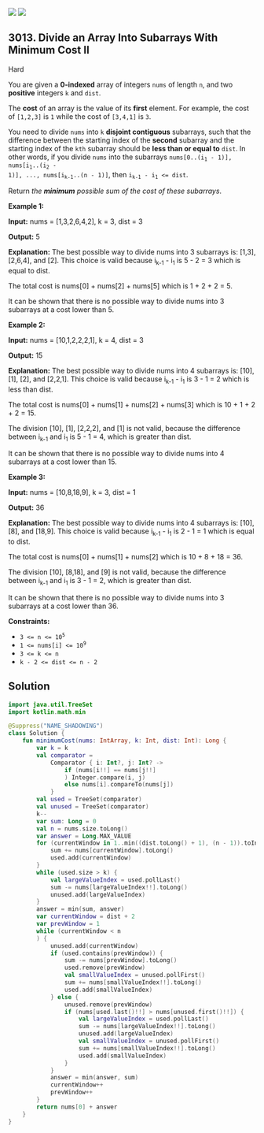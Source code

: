 [![](https://img.shields.io/github/stars/javadev/LeetCode-in-Kotlin?label=Stars&style=flat-square)](https://github.com/javadev/LeetCode-in-Kotlin)
[![](https://img.shields.io/github/forks/javadev/LeetCode-in-Kotlin?label=Fork%20me%20on%20GitHub%20&style=flat-square)](https://github.com/javadev/LeetCode-in-Kotlin/fork)

## 3013\. Divide an Array Into Subarrays With Minimum Cost II

Hard

You are given a **0-indexed** array of integers `nums` of length `n`, and two **positive** integers `k` and `dist`.

The **cost** of an array is the value of its **first** element. For example, the cost of `[1,2,3]` is `1` while the cost of `[3,4,1]` is `3`.

You need to divide `nums` into `k` **disjoint contiguous** subarrays, such that the difference between the starting index of the **second** subarray and the starting index of the `kth` subarray should be **less than or equal to** `dist`. In other words, if you divide `nums` into the subarrays <code>nums[0..(i<sub>1</sub> - 1)], nums[i<sub>1</sub>..(i<sub>2</sub> - 1)], ..., nums[i<sub>k-1</sub>..(n - 1)]</code>, then <code>i<sub>k-1</sub> - i<sub>1</sub> <= dist</code>.

Return _the **minimum** possible sum of the cost of these_ _subarrays_.

**Example 1:**

**Input:** nums = [1,3,2,6,4,2], k = 3, dist = 3

**Output:** 5

**Explanation:** The best possible way to divide nums into 3 subarrays is: [1,3], [2,6,4], and [2]. This choice is valid because i<sub>k-1</sub> - i<sub>1</sub> is 5 - 2 = 3 which is equal to dist.

The total cost is nums[0] + nums[2] + nums[5] which is 1 + 2 + 2 = 5.

It can be shown that there is no possible way to divide nums into 3 subarrays at a cost lower than 5.

**Example 2:**

**Input:** nums = [10,1,2,2,2,1], k = 4, dist = 3

**Output:** 15

**Explanation:** The best possible way to divide nums into 4 subarrays is: [10], [1], [2], and [2,2,1]. This choice is valid because i<sub>k-1</sub> - i<sub>1</sub> is 3 - 1 = 2 which is less than dist.

The total cost is nums[0] + nums[1] + nums[2] + nums[3] which is 10 + 1 + 2 + 2 = 15.

The division [10], [1], [2,2,2], and [1] is not valid, because the difference between i<sub>k-1</sub> and i<sub>1</sub> is 5 - 1 = 4, which is greater than dist.

It can be shown that there is no possible way to divide nums into 4 subarrays at a cost lower than 15.

**Example 3:**

**Input:** nums = [10,8,18,9], k = 3, dist = 1

**Output:** 36

**Explanation:** The best possible way to divide nums into 4 subarrays is: [10], [8], and [18,9]. This choice is valid because i<sub>k-1</sub> - i<sub>1</sub> is 2 - 1 = 1 which is equal to dist.

The total cost is nums[0] + nums[1] + nums[2] which is 10 + 8 + 18 = 36.

The division [10], [8,18], and [9] is not valid, because the difference between i<sub>k-1</sub> and i<sub>1</sub> is 3 - 1 = 2, which is greater than dist.

It can be shown that there is no possible way to divide nums into 3 subarrays at a cost lower than 36.

**Constraints:**

*   <code>3 <= n <= 10<sup>5</sup></code>
*   <code>1 <= nums[i] <= 10<sup>9</sup></code>
*   `3 <= k <= n`
*   `k - 2 <= dist <= n - 2`

## Solution

```kotlin
import java.util.TreeSet
import kotlin.math.min

@Suppress("NAME_SHADOWING")
class Solution {
    fun minimumCost(nums: IntArray, k: Int, dist: Int): Long {
        var k = k
        val comparator =
            Comparator { i: Int?, j: Int? ->
                if (nums[i!!] == nums[j!!]
                ) Integer.compare(i, j)
                else nums[i].compareTo(nums[j])
            }
        val used = TreeSet(comparator)
        val unused = TreeSet(comparator)
        k--
        var sum: Long = 0
        val n = nums.size.toLong()
        var answer = Long.MAX_VALUE
        for (currentWindow in 1..min((dist.toLong() + 1), (n - 1)).toInt()) {
            sum += nums[currentWindow].toLong()
            used.add(currentWindow)
        }
        while (used.size > k) {
            val largeValueIndex = used.pollLast()
            sum -= nums[largeValueIndex!!].toLong()
            unused.add(largeValueIndex)
        }
        answer = min(sum, answer)
        var currentWindow = dist + 2
        var prevWindow = 1
        while (currentWindow < n
        ) {
            unused.add(currentWindow)
            if (used.contains(prevWindow)) {
                sum -= nums[prevWindow].toLong()
                used.remove(prevWindow)
                val smallValueIndex = unused.pollFirst()
                sum += nums[smallValueIndex!!].toLong()
                used.add(smallValueIndex)
            } else {
                unused.remove(prevWindow)
                if (nums[used.last()!!] > nums[unused.first()!!]) {
                    val largeValueIndex = used.pollLast()
                    sum -= nums[largeValueIndex!!].toLong()
                    unused.add(largeValueIndex)
                    val smallValueIndex = unused.pollFirst()
                    sum += nums[smallValueIndex!!].toLong()
                    used.add(smallValueIndex)
                }
            }
            answer = min(answer, sum)
            currentWindow++
            prevWindow++
        }
        return nums[0] + answer
    }
}
```